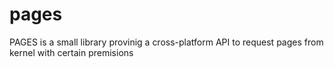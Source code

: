 # pages
PAGES is a small library provinig a cross-platform API to request pages from kernel with certain premisions 
